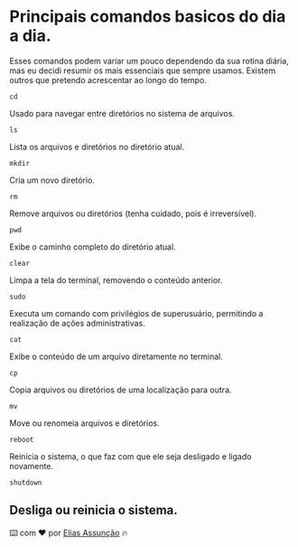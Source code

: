 # Principais comandos basicos do dia a dia.

Esses comandos podem variar um pouco dependendo da sua rotina diária, mas eu decidi resumir os mais essenciais que sempre usamos. Existem outros que pretendo acrescentar ao longo do tempo.

```
cd
```
 Usado para navegar entre diretórios no sistema de arquivos.

```
ls
```
 Lista os arquivos e diretórios no diretório atual.

```
mkdir
```
Cria um novo diretório.

```
rm
```
Remove arquivos ou diretórios (tenha cuidado, pois é irreversível).

```
pwd
```
Exibe o caminho completo do diretório atual.

```
clear
```
Limpa a tela do terminal, removendo o conteúdo anterior.

```
sudo
```
Executa um comando com privilégios de superusuário, permitindo a realização de ações administrativas.

```
cat
```
Exibe o conteúdo de um arquivo diretamente no terminal.

```
cp 
```
Copia arquivos ou diretórios de uma localização para outra.

```
mv 
```
Move ou renomeia arquivos e diretórios.

```
reboot
```
Reinicia o sistema, o que faz com que ele seja desligado e ligado novamente.

```
shutdown
```
Desliga ou reinicia o sistema.
---
⌨️ com ❤️ por [Elias Assunção](https://github.com/Hooligam) 🔥